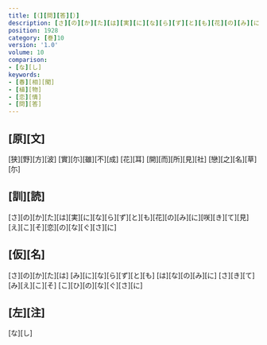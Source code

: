 ```yaml
---
title: [（][問][答][）]
description: [さ][の][か][た][は][実][に][な][ら][ず][と][も][花][の][み][に][咲][き][て][見][え][こ][そ][恋][の][な][ぐ][さ][に]
position: 1928
category: [巻]10
version: '1.0'
volume: 10
comparison:
- [な][し]
keywords:
- [春][相][聞]
- [植][物]
- [恋][情]
- [問][答]
---
```


## [原][文]

[狭][野][方][波] [實][尓][雖][不][成] [花][耳] [開][而][所][見][社] [戀][之][名][草][尓]

## [訓][読]

[さ][の][か][た][は][実][に][な][ら][ず][と][も][花][の][み][に][咲][き][て][見][え][こ][そ][恋][の][な][ぐ][さ][に]

## [仮][名]

[さ][の][か][た][は] [み][に][な][ら][ず][と][も] [は][な][の][み][に] [さ][き][て][み][え][こ][そ] [こ][ひ][の][な][ぐ][さ][に]

## [左][注]

[な][し]
